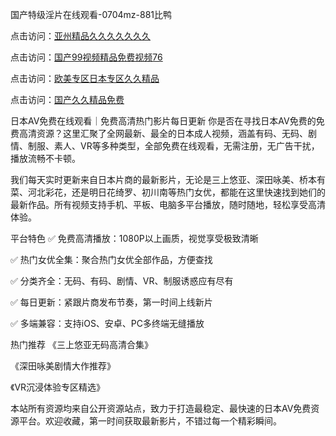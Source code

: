 

国产特级淫片在线观看-0704mz-881比鸭


点击访问：<a href="https://rtj-3zo.pages.dev/">亚州精品久久久久久久久</a>

点击访问：<a href="https://tfda.pages.dev/">国产99视频精品免费视频76</a>

点击访问：<a href="https://cfad.pages.dev/">欧美专区日本专区久久精品</a>

点击访问：<a href="https://bsdf-5f5.pages.dev/">国产久久精品免费</a>



日本AV免费在线观看｜免费高清热门影片每日更新
你是否在寻找日本AV免费的免费高清资源？这里汇聚了全网最新、最全的日本成人视频，涵盖有码、无码、剧情、制服、素人、VR等多种类型，全部免费在线观看，无需注册，无广告干扰，播放流畅不卡顿。

我们每天实时更新来自日本片商的最新影片，无论是三上悠亚、深田咏美、桥本有菜、河北彩花，还是明日花绮罗、初川南等热门女优，都能在这里快速找到她们的最新作品。所有视频支持手机、平板、电脑多平台播放，随时随地，轻松享受高清体验。

平台特色
✅ 免费高清播放：1080P以上画质，视觉享受极致清晰

✅ 热门女优全集：聚合热门女优全部作品，方便查找

✅ 分类齐全：无码、有码、剧情、VR、制服诱惑应有尽有

✅ 每日更新：紧跟片商发布节奏，第一时间上线新片

✅ 多端兼容：支持iOS、安卓、PC多终端无缝播放

热门推荐
《三上悠亚无码高清合集》

《深田咏美剧情大作推荐》

《VR沉浸体验专区精选》

本站所有资源均来自公开资源站点，致力于打造最稳定、最快速的日本AV免费资源平台。欢迎收藏，第一时间获取最新影片，不错过每一个精彩瞬间。







<span style="display:none;">[Canonical link]( https://github.com/cake20250704/cake07 ）</span>
